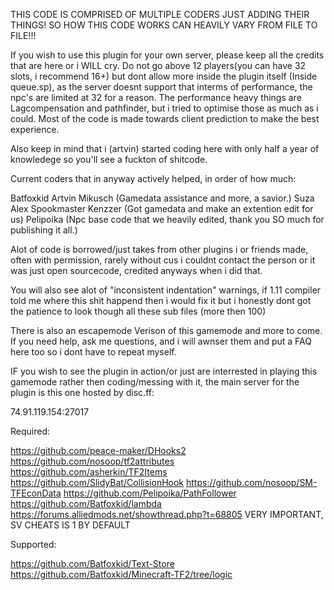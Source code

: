 THIS CODE IS COMPRISED OF MULTIPLE CODERS JUST ADDING THEIR THINGS!
SO HOW THIS CODE WORKS CAN HEAVILY VARY FROM FILE TO FILE!!!

If you wish to use this plugin for your own server, please keep all the credits that are here or i WILL cry.
Do not go above 12 players(you can have 32 slots, i recommend 16+) but dont allow more inside the plugin itself (Inside queue.sp), as the server doesnt support that interms of performance, the npc's are limited at 32 for a reason.
The performance heavy things are Lagcompensation and pathfinder, but i tried to optimise those as much as i could.
Most of the code is made towards client prediction to make the best experience.

Also keep in mind that i (artvin) started coding here with only half a year of knowledege so you'll see a fuckton of shitcode.

Current coders that in anyway actively helped, in order of how much:

Batfoxkid
Artvin
Mikusch (Gamedata assistance and more, a savior.)
Suza
Alex
Spookmaster
Kenzzer (Got gamedata and make an extention edit for us)
Pelipoika (Npc base code that we heavily edited, thank you SO much for publishing it all.)


Alot of code is borrowed/just takes from other plugins i or friends made, often with permission,
rarely without cus i couldnt contact the person or it was just open sourcecode, credited anyways when i did that.

You will also see alot of "inconsistent indentation" warnings, if 1.11 compiler told me where this shit happend then i would fix it
but i honestly dont got the patience to look though all these sub files (more then 100)


There is also an escapemode Verison of this gamemode and more to come. If you need help, ask me questions, and i will awnser them and put a FAQ here too so i dont have to repeat myself.


IF you wish to see the plugin in action/or just are interrested in playing this gamemode rather then coding/messing with it, the main server for the plugin is this one hosted by disc.ff:

74.91.119.154:27017


Required:

https://github.com/peace-maker/DHooks2
https://github.com/nosoop/tf2attributes
https://github.com/asherkin/TF2Items
https://github.com/SlidyBat/CollisionHook
https://github.com/nosoop/SM-TFEconData
https://github.com/Pelipoika/PathFollower
https://github.com/Batfoxkid/lambda
https://forums.alliedmods.net/showthread.php?t=68805  VERY IMPORTANT, SV CHEATS IS 1 BY DEFAULT


Supported:

https://github.com/Batfoxkid/Text-Store
https://github.com/Batfoxkid/Minecraft-TF2/tree/logic
